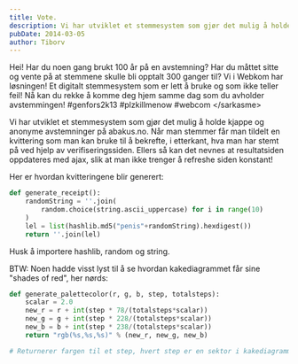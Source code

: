 ```yaml
---
title: Vote.
description: Vi har utviklet et stemmesystem som gjør det mulig å holde kjappe og anonyme avstemninger på abakus.no.
pubDate: 2014-03-05
author: Tiborv
---
```


Hei! Har du noen gang brukt 100 år på en avstemning? Har du måttet sitte og vente på at stemmene skulle bli opptalt 300 ganger til? Vi i Webkom har løsningen! Et digitalt stemmesystem som er lett å bruke og som ikke teller feil! Nå kan du rekke å komme deg hjem samme dag som du avholder avstemmingen! #genfors2k13 #plzkillmenow #webcom
\</sarkasme>

Vi har utviklet et stemmesystem som gjør det mulig å holde kjappe og anonyme avstemninger på abakus.no. Når man stemmer får man tildelt en kvittering som man kan bruke til å bekrefte, i etterkant, hva man har stemt på ved hjelp av verifiseringssiden. Ellers så kan det nevnes at resultatsiden oppdateres med ajax, slik at man ikke trenger å refreshe siden konstant!

Her er hvordan kvitteringene blir generert:

```python
def generate_receipt():
    randomString = ''.join(
        random.choice(string.ascii_uppercase) for i in range(10)
    )
    lel = list(hashlib.md5("penis"+randomString).hexdigest())
    return ''.join(lel)
```

Husk å importere hashlib, random og string.

BTW: Noen hadde visst lyst til å se hvordan kakediagrammet får sine "shades of red", her nørds:

```python
def generate_palettecolor(r, g, b, step, totalsteps):
    scalar = 2.0
    new_r = r + int(step * 78/(totalsteps*scalar))
    new_g = g + int(step * 228/(totalsteps*scalar))
    new_b = b + int(step * 238/(totalsteps*scalar))
    return "rgb(%s,%s,%s)" % (new_r, new_g, new_b)

# Returnerer fargen til et step, hvert step er en sektor i kakediagrammet.
```
